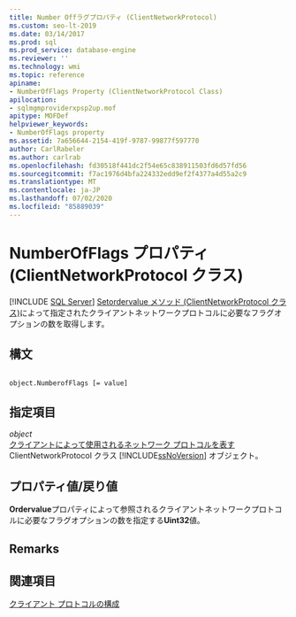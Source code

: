 ```yaml
---
title: Number Offラグプロパティ (ClientNetworkProtocol)
ms.custom: seo-lt-2019
ms.date: 03/14/2017
ms.prod: sql
ms.prod_service: database-engine
ms.reviewer: ''
ms.technology: wmi
ms.topic: reference
apiname:
- NumberOfFlags Property (ClientNetworkProtocol Class)
apilocation:
- sqlmgmproviderxpsp2up.mof
apitype: MOFDef
helpviewer_keywords:
- NumberOfFlags property
ms.assetid: 7a656644-2154-419f-9787-99877f597770
author: CarlRabeler
ms.author: carlrab
ms.openlocfilehash: fd30518f441dc2f54e65c838911503fd6d57fd56
ms.sourcegitcommit: f7ac1976d4bfa224332edd9ef2f4377a4d55a2c9
ms.translationtype: MT
ms.contentlocale: ja-JP
ms.lasthandoff: 07/02/2020
ms.locfileid: "85889039"
---
```

# <a name="numberofflags-property-clientnetworkprotocol-class"></a>NumberOfFlags プロパティ (ClientNetworkProtocol クラス)
[!INCLUDE [SQL Server](../../../includes/applies-to-version/sqlserver.md)]
  [Setordervalue メソッド (ClientNetworkProtocol クラス)](../../../relational-databases/wmi-provider-configuration-classes/clientnetworkprotocol-class/setordervalue-method-clientnetworkprotocol-class.md)によって指定されたクライアントネットワークプロトコルに必要なフラグオプションの数を取得します。  
  
## <a name="syntax"></a>構文  
  
```  
  
object.NumberofFlags [= value]  
```  
  
## <a name="parts"></a>指定項目  
 *object*  
 [クライアントによって使用されるネットワーク プロトコルを表す](../../../relational-databases/wmi-provider-configuration-classes/clientnetworkprotocol-class/clientnetworkprotocol-class.md) ClientNetworkProtocol クラス [!INCLUDE[ssNoVersion](../../../includes/ssnoversion-md.md)] オブジェクト。  
  
## <a name="property-valuereturn-value"></a>プロパティ値/戻り値  
 **Ordervalue**プロパティによって参照されるクライアントネットワークプロトコルに必要なフラグオプションの数を指定する**Uint32**値。  
  
## <a name="remarks"></a>Remarks  
  
## <a name="see-also"></a>関連項目  
 [クライアント プロトコルの構成](https://technet.microsoft.com/library/ms181035.aspx)  
  
  

